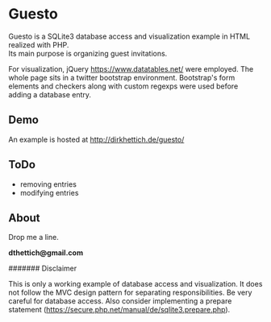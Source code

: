 # Guesto
Guesto is a SQLite3 database access and visualization example in HTML realized with PHP.  
Its main purpose is organizing guest invitations. 

For visualization, jQuery https://www.datatables.net/ were employed. 
The whole page sits in a twitter bootstrap environment. 
Bootstrap's form elements and checkers along with custom regexps were used before adding a database entry.

## Demo

An example is hosted at http://dirkhettich.de/guesto/

## ToDo

- removing entries
- modifying entries

## About

Drop me a line.

__dthettich@gmail.com__

####### Disclaimer

This is only a working example of database access and visualization. 
It does not follow the MVC design pattern for separating responsibilities. 
Be very careful for database access. Also consider implementing a prepare statement
(https://secure.php.net/manual/de/sqlite3.prepare.php).

